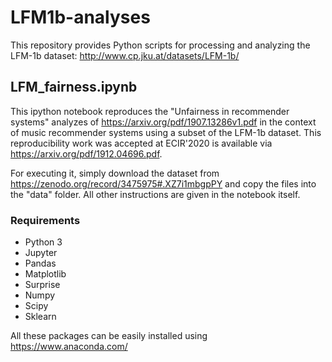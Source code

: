# LFM1b-analyses

This repository provides Python scripts for processing and analyzing the LFM-1b dataset: http://www.cp.jku.at/datasets/LFM-1b/

## LFM_fairness.ipynb
This ipython notebook reproduces the "Unfairness in recommender systems" analyzes of https://arxiv.org/pdf/1907.13286v1.pdf in the context of music recommender systems using a subset of the LFM-1b dataset. This reproducibility work was accepted at ECIR'2020 is available via https://arxiv.org/pdf/1912.04696.pdf.

For executing it, simply download the dataset from https://zenodo.org/record/3475975#.XZ7i1mbgpPY and copy the files into the "data" folder. All other instructions are given in the notebook itself.

### Requirements
* Python 3
* Jupyter
* Pandas
* Matplotlib
* Surprise
* Numpy
* Scipy
* Sklearn

All these packages can be easily installed using https://www.anaconda.com/
